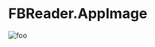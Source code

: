 # FBReader.AppImage

![foo](https://github.com/nx-appbuild-hub/FBReader.AppImage//actions/workflows/makefile.yml/badge.svg)

